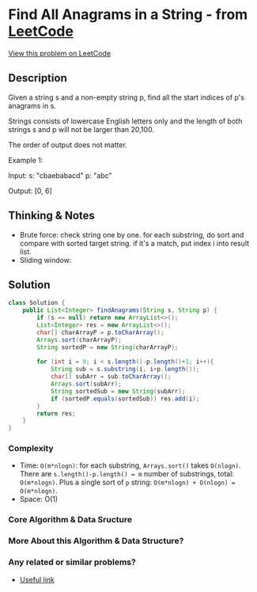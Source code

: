 # Find All Anagrams in a String - from [LeetCode](https://leetcode.com)
[View this problem on LeetCode](https://leetcode.com/problems/find-all-anagrams-in-a-string/)

## Description
Given a string s and a non-empty string p, find all the start indices of p's anagrams in s.

Strings consists of lowercase English letters only and the length of both strings s and p will not be larger than 20,100.

The order of output does not matter.

Example 1:

Input:
s: "cbaebabacd" p: "abc"

Output:
[0, 6]

## Thinking & Notes
* Brute force: check string one by one. for each substring, do sort and compare with sorted target string. if it's a match, put index i into result list.
* Sliding window: 

## Solution
```java
class Solution {
    public List<Integer> findAnagrams(String s, String p) {
        if (s == null) return new ArrayList<>();
        List<Integer> res = new ArrayList<>();
        char[] charArrayP = p.toCharArray();
        Arrays.sort(charArrayP);        
        String sortedP = new String(charArrayP);
        
        for (int i = 0; i < s.length()-p.length()+1; i++){
            String sub = s.substring(i, i+p.length());
            char[] subArr = sub.toCharArray();
            Arrays.sort(subArr);
            String sortedSub = new String(subArr);
            if (sortedP.equals(sortedSub)) res.add(i);
        }
        return res;
    }
}
```
### Complexity
* Time: `O(m*nlogn)`: for each substring, `Arrays.sort()` takes `O(nlogn)`. There are `s.length()-p.length() = m` number of substrings, 
total: `O(m*nlogn)`. Plus a single sort of `p` string: `O(m*nlogn) + O(nlogn) = O(m*nlogn)`.
* Space: O(1)

### Core Algorithm & Data Sructure

### More About this Algorithm & Data Structure?

### Any related or similar problems?
* [Useful link](https://leetcode.com/problems/find-all-anagrams-in-a-string/discuss/92007/Sliding-Window-algorithm-template-to-solve-all-the-Leetcode-substring-search-problem.)



